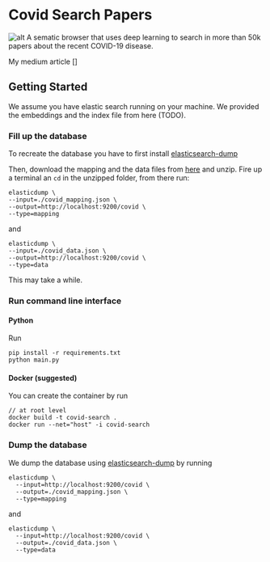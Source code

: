# Covid Search Papers

![alt](https://github.com/FrancescoSaverioZuppichini/Search-COVID-papers-with-Deep-Learning/blob/develop/medium/images/cl.gif?raw=true)
A sematic browser that uses deep learning to search in more than 50k papers about the recent COVID-19 disease.  

My medium article []

## Getting Started
We assume you have elastic search running on your machine. We provided the embeddings and the index file from here (TODO). 

### Fill up the database

To recreate the database you have to first install [elasticsearch-dump](https://github.com/taskrabbit/elasticsearch-dump) 

Then, download the mapping and the data files from [here](https://drive.google.com/file/d/1ab_1e7lPOjQ4my3ok-7ARvBIwkJyJ8f_/view?usp=sharing) and unzip. Fire up a terminal an `cd` in the unzipped folder, from there run:

```
elasticdump \
--input=./covid_mapping.json \
--output=http://localhost:9200/covid \
--type=mapping
```

and

```
elasticdump \
--input=./covid_data.json \
--output=http://localhost:9200/covid \
--type=data
```

This may take a while.

### Run command line interface
#### Python
Run

```
pip install -r requirements.txt
python main.py
```

#### Docker (suggested)
You can create the container by run

```
// at root level
docker build -t covid-search .
docker run --net="host" -i covid-search
```

### Dump the database
We dump the database using [elasticsearch-dump](https://github.com/taskrabbit/elasticsearch-dump) by running

```
elasticdump \
  --input=http://localhost:9200/covid \
  --output=./covid_mapping.json \               
  --type=mapping
```

and 

```
elasticdump \
  --input=http://localhost:9200/covid \
  --output=./covid_data.json \               
  --type=data
```
